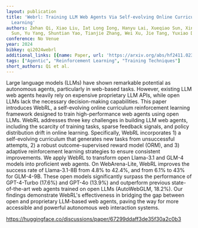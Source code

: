 ```yaml
---
layout: publication
title: 'Webrl: Training LLM Web Agents Via Self-evolving Online Curriculum Reinforcement
  Learning'
authors: Zehan Qi, Xiao Liu, Iat Long Iong, Hanyu Lai, Xueqiao Sun, Xinyue Yang, Jiadai
  Sun, Yu Yang, Shuntian Yao, Tianjie Zhang, Wei Xu, Jie Tang, Yuxiao Dong
conference: No Venue
year: 2024
bibkey: qi2024webrl
additional_links: [{name: Paper, url: 'https://arxiv.org/abs/hf2411.02337'}]
tags: ["Agentic", "Reinforcement Learning", "Training Techniques"]
short_authors: Qi et al.
---
```

Large language models (LLMs) have shown remarkable potential as autonomous agents, particularly in web-based tasks. However, existing LLM web agents heavily rely on expensive proprietary LLM APIs, while open LLMs lack the necessary decision-making capabilities. This paper introduces WebRL, a self-evolving online curriculum reinforcement learning framework designed to train high-performance web agents using open LLMs. WebRL addresses three key challenges in building LLM web agents, including the scarcity of training tasks, sparse feedback signals, and policy distribution drift in online learning. Specifically, WebRL incorporates 1) a self-evolving curriculum that generates new tasks from unsuccessful attempts, 2) a robust outcome-supervised reward model (ORM), and 3) adaptive reinforcement learning strategies to ensure consistent improvements. We apply WebRL to transform open Llama-3.1 and GLM-4 models into proficient web agents. On WebArena-Lite, WebRL improves the success rate of Llama-3.1-8B from 4.8% to 42.4%, and from 6.1% to 43% for GLM-4-9B. These open models significantly surpass the performance of GPT-4-Turbo (17.6%) and GPT-4o (13.9%) and outperform previous state-of-the-art web agents trained on open LLMs (AutoWebGLM, 18.2%). Our findings demonstrate WebRL's effectiveness in bridging the gap between open and proprietary LLM-based web agents, paving the way for more accessible and powerful autonomous web interaction systems.

https://huggingface.co/discussions/paper/67299ddaff3de35f30a2c0b3